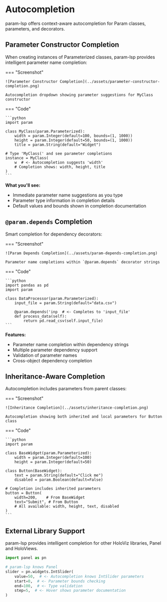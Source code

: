 # Autocompletion

param-lsp offers context-aware autocompletion for Param classes, parameters, and decorators.

## Parameter Constructor Completion

When creating instances of Parameterized classes, param-lsp provides intelligent parameter name completion:

=== "Screenshot"

    ![Parameter Constructor Completion](../assets/parameter-constructor-completion.png)

    Autocompletion dropdown showing parameter suggestions for MyClass constructor

=== "Code"

    ```python
    import param

    class MyClass(param.Parameterized):
        width = param.Integer(default=100, bounds=(1, 1000))
        height = param.Integer(default=50, bounds=(1, 1000))
        title = param.String(default="Widget")

    # Type 'MyClass(' and see parameter completions
    instance = MyClass(
        w  # <- Autocompletion suggests 'width'
        # Completion shows: width, height, title
    )
    ```

**What you'll see:**

- Immediate parameter name suggestions as you type
- Parameter type information in completion details
- Default values and bounds shown in completion documentation

## `@param.depends` Completion

Smart completion for dependency decorators:

=== "Screenshot"

    ![Param Depends Completion](../assets/param-depends-completion.png)

    Parameter name completions within `@param.depends` decorator strings

=== "Code"

    ```python
    import pandas as pd
    import param

    class DataProcessor(param.Parameterized):
        input_file = param.String(default="data.csv")

        @param.depends('inp  # <- Completes to 'input_file'
        def process_data(self):
            return pd.read_csv(self.input_file)
    ```

**Features:**

- Parameter name completion within dependency strings
- Multiple parameter dependency support
- Validation of parameter names
- Cross-object dependency completion

## Inheritance-Aware Completion

Autocompletion includes parameters from parent classes:

=== "Screenshot"

    ![Inheritance Completion](../assets/inheritance-completion.png)

    Autocompletion showing both inherited and local parameters for Button class

=== "Code"

    ```python
    import param

    class BaseWidget(param.Parameterized):
        width = param.Integer(default=100)
        height = param.Integer(default=50)

    class Button(BaseWidget):
        text = param.String(default="Click me")
        disabled = param.Boolean(default=False)

    # Completion includes inherited parameters
    button = Button(
        width=200,    # From BaseWidget
        text="Submit", # From Button
        # All available: width, height, text, disabled
    )
    ```

## External Library Support

param-lsp provides intelligent completion for other HoloViz libraries, Panel and HoloViews.

```python
import panel as pn

# param-lsp knows Panel
slider = pn.widgets.IntSlider(
    value=50,  # <- Autocompletion knows IntSlider parameters
    start=0,  # <- Parameter bounds checking
    end=100,  # <- Type validation
    step=5,  # <- Hover shows parameter documentation
)
```
